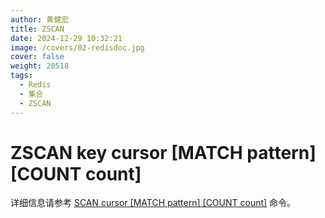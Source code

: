```yaml
---
author: 黄健宏
title: ZSCAN
date: 2024-12-29 10:32:21
image: /covers/02-redisdoc.jpg
cover: false
weight: 20518
tags:
  - Redis
  - 集合
  - ZSCAN
---
```


# ZSCAN key cursor [MATCH pattern] [COUNT count]

详细信息请参考 [SCAN cursor [MATCH pattern] [COUNT count]](../database/scan.html#scan) 命令。